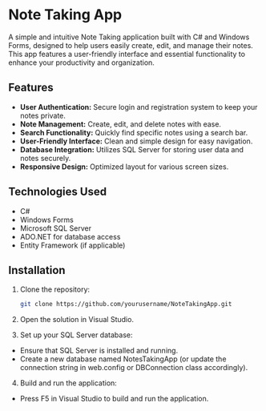 # Note Taking App

A simple and intuitive Note Taking application built with C# and Windows Forms, designed to help users easily create, edit, and manage their notes. This app features a user-friendly interface and essential functionality to enhance your productivity and organization.

## Features

- **User Authentication:** Secure login and registration system to keep your notes private.
- **Note Management:** Create, edit, and delete notes with ease.
- **Search Functionality:** Quickly find specific notes using a search bar.
- **User-Friendly Interface:** Clean and simple design for easy navigation.
- **Database Integration:** Utilizes SQL Server for storing user data and notes securely.
- **Responsive Design:** Optimized layout for various screen sizes.

## Technologies Used

- C#
- Windows Forms
- Microsoft SQL Server
- ADO.NET for database access
- Entity Framework (if applicable)

## Installation

1. Clone the repository:
   ```bash
   git clone https://github.com/yourusername/NoteTakingApp.git
2. Open the solution in Visual Studio.

3. Set up your SQL Server database:
- Ensure that SQL Server is installed and running.
- Create a new database named NotesTakingApp (or update the connection string in web.config or DBConnection class accordingly).
4. Build and run the application:
- Press F5 in Visual Studio to build and run the application.

